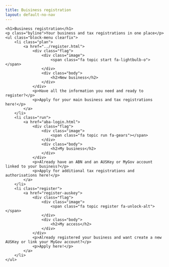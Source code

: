 ```yaml
---
title: Buisiness registration
layout: default-no-nav
---
```

<div class="feature-wrapper">

	<h1>Business registration</h1>
	<p class="byline">Your business and tax registrations in one place</p>
	<ul class="block-menu clearfix">
		<li class="plan">
			<a href="../register.html">
				<div class="flag">
					<div class="image">
						<span class="fa topic start fa-lightbulb-o"></span>
					</div>
					<div class="body">
						<h2>New business</h2>
					</div>
				</div>
				<p>Have all the information you need and ready to register?</p>
				<p>Apply for your main business and tax registrations here!</p>
			</a>
		</li>
		<li class="run">
			<a href="aba-login.html">
				<div class="flag">
					<div class="image">
						<span class="fa topic run fa-gears"></span>
					</div>
					<div class="body">
						<h2>My business</h2>
					</div>
				</div>
				<p>Already have an ABN and an AUSKey or MyGov account linked to your business?</p>
				<p>Apply for additional tax registrations and authorisations here!</p>
			</a>
		</li>
		<li class="register">
			<a href="register-auskey">
				<div class="flag">
					<div class="image">
						<span class="fa topic register fa-unlock-alt"></span>
					</div>
					<div class="body">
						<h2>My access</h2>
					</div>
				</div>
				<p>Already registered your business and want create a new AUSKey or link your MyGov account?</p>
				<p>Apply here!</p>
			</a>
		</li>
	</ul>
</div>

